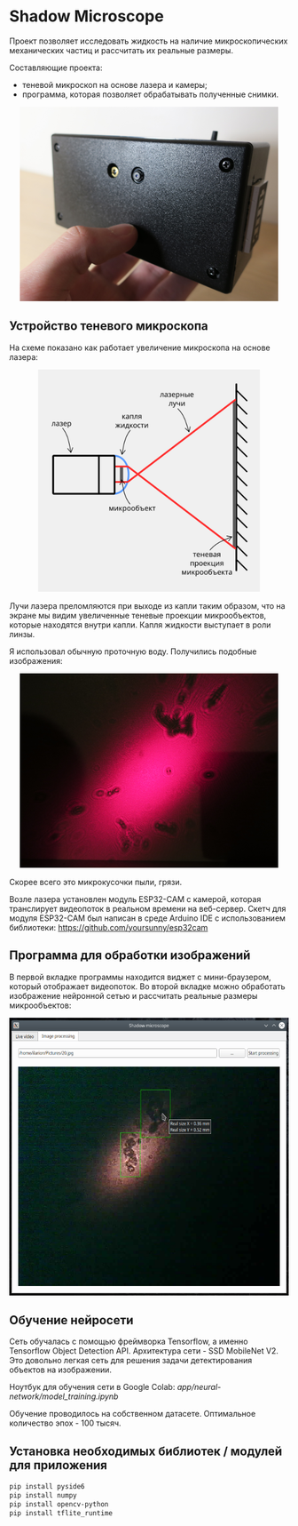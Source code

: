# Shadow Microscope

Проект позволяет исследовать жидкость на наличие микроскопических механических частиц и рассчитать их реальные размеры.

Составляющие проекта:

- теневой микроскоп на основе лазера и камеры;
- программа, которая позволяет обрабатывать полученные снимки.

<p align="center">
	<img src="./readme-imgs/photo1.png" height="350px"/>
</p>

## Устройство теневого микроскопа

На схеме показано как работает увеличение микроскопа на основе лазера:

<p align="center">
	<img src="./readme-imgs/schema.png" height="400px"/>
</p>

Лучи лазера преломляются при выходе из капли таким образом, что на экране мы видим увеличенные теневые проекции микрообъектов, которые находятся внутри капли. Капля жидкости выступает в роли линзы.

Я использовал обычную проточную воду. Получились подобные изображения:

<p align="center">
	<img src="./readme-imgs/photo2.png" height="350px"/>
</p>

Скорее всего это микрокусочки пыли, грязи.

Возле лазера установлен модуль ESP32-CAM с камерой, которая транслирует видеопоток в реальном времени на веб-сервер. Скетч для модуля ESP32-CAM был написан в среде Arduino IDE с использованием библиотеки: https://github.com/yoursunny/esp32cam

## Программа для обработки изображений

В первой вкладке программы находится виджет с мини-браузером, который отображает видеопоток. Во второй вкладке можно обработать изображение нейронной сетью и рассчитать реальные размеры микрообъектов:

<p align="center">
	<img src="./readme-imgs/screenshot.png" height="500px"/>
</p>

## Обучение нейросети

Сеть обучалась с помощью фреймворка Tensorflow, а именно Tensorflow Object Detection API. Архитектура сети - SSD MobileNet V2. Это довольно легкая сеть для решения задачи детектирования объектов на изображении.

Ноутбук для обучения сети в Google Colab: _app/neural-network/model_training.ipynb_

Обучение проводилось на собственном датасете. Оптимальное количество эпох - 100 тысяч.

## Установка необходимых библиотек / модулей для приложения

```
pip install pyside6
pip install numpy
pip install opencv-python
pip install tflite_runtime
```